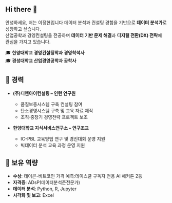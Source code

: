 ## Hi there 👋
안녕하세요, 저는 이정현입니다
데이터 분석과 컨설팅 경험을 기반으로 **데이터 분석가**로 성장하고 싶습니다.  
산업공학과 경영컨설팅을 전공하며 **데이터 기반 문제 해결**과 **디지털 전환(DX) 전략**에 관심을 가지고 있습니다.  


🎓 **한양대학교 경영컨설팅학과 경영학석사**  
🎓 **경성대학교 산업경영공학과 공학사** 


## 💼 경력  
- **(주)디앤아이컨설팅 – 인턴 연구원**  
  - 품질보증시스템 구축 컨설팅 참여  
  - 탄소경영시스템 구축 및 교육 자료 제작  
  - 조직·중장기 경영전략 프로젝트 보조  

- **한양대학교 지식서비스연구소 – 연구조교**  
  - IC-PBL 교육방법 연구 및 경진대회 운영 지원  
  - 빅데이터 분석 교육 과정 운영 지원  


## 🚀 보유 역량  
- **수상**: 데이콘-비트코인 가격 예측:데이스쿨 구독자 전용 AI 해커톤 2등
- **자격증**: ADsP(데이터분석준전문가)
- **데이터 분석**: Python, R, Jupyter 
- **시각화 및 보고**: Excel  
